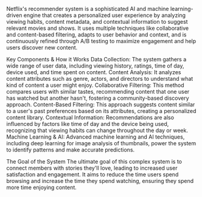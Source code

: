 Netflix's recommender system is a sophisticated AI and machine learning-driven engine that creates a personalized user experience by analyzing viewing habits, content metadata, and contextual information to suggest relevant movies and shows. It uses multiple techniques like collaborative and content-based filtering, adapts to user behavior and context, and is continuously refined through A/B testing to maximize engagement and help users discover new content. 


Key Components & How it Works
Data Collection: The system gathers a wide range of user data, including viewing history, ratings, time of day, device used, and time spent on content. 
Content Analysis: It analyzes content attributes such as genre, actors, and directors to understand what kind of content a user might enjoy. 
Collaborative Filtering: This method compares users with similar tastes, recommending content that one user has watched but another hasn't, fostering a community-based discovery approach. 
Content-Based Filtering: This approach suggests content similar to a user's past preferences based on its attributes, creating a personalized content library. 
Contextual Information: Recommendations are also influenced by factors like time of day and the device being used, recognizing that viewing habits can change throughout the day or week. 
Machine Learning & AI: Advanced machine learning and AI techniques, including deep learning for image analysis of thumbnails, power the system to identify patterns and make accurate predictions. 

The Goal of the System
The ultimate goal of this complex system is to connect members with stories they'll love, leading to increased user satisfaction and engagement. It aims to reduce the time users spend browsing and increase the time they spend watching, ensuring they spend more time enjoying content. 
